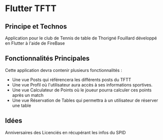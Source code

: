 # Flutter TFTT

## Principe et Technos

Application pour le club de Tennis de table de Thorigné Fouillard développé en Flutter à l'aide de FireBase

## Fonctionnalités Principales

Cette application devra contenir plusieurs fonctionnalités :
- Une vue Posts qui référencera les différents posts du TFTT
- Une vue Profil où l'utilisateur aura accès à ses informations sportives.
- Une vue Calculateur de Points où le joueur pourra calculer ces points après un match
- Une vue Réservation de Tables qui permettra à un utilisateur de réserver une table


## Idées

Anniversaires des Licenciés en récupérant les infos du SPID

